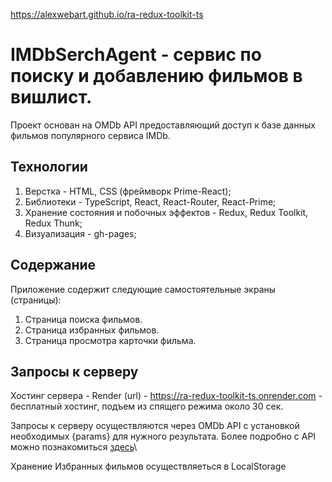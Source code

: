https://alexwebart.github.io/ra-redux-toolkit-ts

# IMDbSerchAgent - сервис по поиску и добавлению фильмов в вишлист. 

Проект основан на OMDb API предоставляющий доступ к базе данных фильмов популярного сервиса IMDb.

## Технологии

1. Верстка - HTML, CSS (фреймворк Prime-React);
1. Библиотеки - TypeScript, Rеact, React-Router, React-Prime;
1. Хранение состояния и побочных эффектов - Redux, Redux Toolkit, Redux Thunk;
1. Визуализация - gh-pages;

## Содержание

Приложение содержит следующие самостоятельные экраны (страницы):

1. Страница поиска фильмов.
1. Страница избранных фильмов.
1. Страница просмотра карточки фильма.


## Запросы к серверу

Хостинг сервера - Render (url) - https://ra-redux-toolkit-ts.onrender.com - бесплатный хостинг, подъем из спящего режима около 30 сек.

Запросы к серверу осуществляются через OMDb API с установкой необходимых {params} для нужного результата.
Более подробно с API можно познакомиться [здесь](https://www.omdbapi.com)\

Хранение Избранных фильмов осуществляеться в LocalStorage
